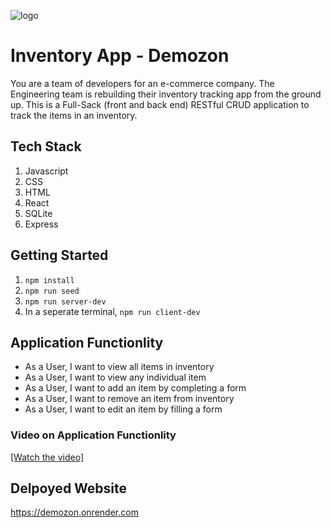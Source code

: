 ![logo](https://user-images.githubusercontent.com/44912347/202296600-c5f247d6-9616-49db-88f0-38433429d781.jpg)

# Inventory App - Demozon

You are a team of developers for an e-commerce company. The Engineering team is rebuilding their inventory tracking app from the ground up. This is a Full-Sack (front and back end) RESTful CRUD application to track the items in an inventory.

## Tech Stack

1. Javascript
2. CSS
3. HTML
4. React
5. SQLite
6. Express

## Getting Started

1. `npm install`
2. `npm run seed`
3. `npm run server-dev`
4. In a seperate terminal, `npm run client-dev`

## Application Functionlity

- As a User, I want to view all items in inventory
- As a User, I want to view any individual item
- As a User, I want to add an item by completing a form
- As a User, I want to remove an item from inventory
- As a User, I want to edit an item by filling a form

### Video on Application Functionlity

[[Watch the video]](https://clipchamp.com/watch/mvIjSyszngG)

## Delpoyed Website

https://demozon.onrender.com
